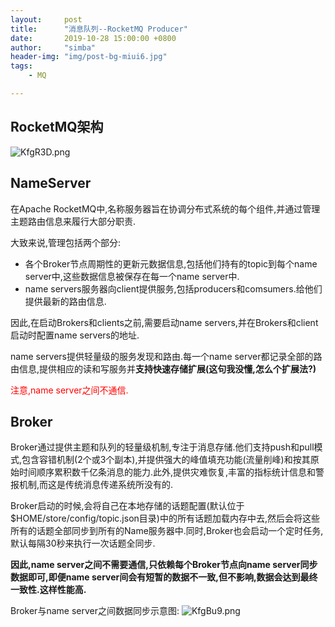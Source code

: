 ```yaml
---
layout:     post
title:      "消息队列--RocketMQ Producer"
date:       2019-10-28 15:00:00 +0800
author:     "simba"
header-img: "img/post-bg-miui6.jpg"
tags:
    - MQ

---
```


##	RocketMQ架构

![KfgR3D.png](https://s2.ax1x.com/2019/10/29/KfgR3D.png)


##	NameServer

在Apache RocketMQ中,名称服务器旨在协调分布式系统的每个组件,并通过管理主题路由信息来履行大部分职责.

大致来说,管理包括两个部分:
*	各个Broker节点周期性的更新元数据信息,包括他们持有的topic到每个name server中,这些数据信息被保存在每一个name server中.
*	name servers服务器向client提供服务,包括producers和comsumers.给他们提供最新的路由信息.

因此,在启动Brokers和clients之前,需要启动name servers,并在Brokers和client启动时配置name servers的地址.


name servers提供轻量级的服务发现和路由.每一个name server都记录全部的路由信息,提供相应的读和写服务并**支持快速存储扩展(这句我没懂,怎么个扩展法?)**

<font color="red">注意,name server之间不通信.</font>

##	Broker

Broker通过提供主题和队列的轻量级机制,专注于消息存储.他们支持push和pull模式,包含容错机制(2个或3个副本),并提供强大的峰值填充功能(流量削峰)和按其原始时间顺序累积数千亿条消息的能力.此外,提供灾难恢复,丰富的指标统计信息和警报机制,而这是传统消息传递系统所没有的.

Broker启动的时候,会将自己在本地存储的话题配置(默认位于$HOME/store/config/topic.json目录)中的所有话题加载内存中去,然后会将这些所有的话题全部同步到所有的Name服务器中.同时,Broker也会启动一个定时任务,默认每隔30秒来执行一次话题全同步.

**因此,name server之间不需要通信,只依赖每个Broker节点向name server同步数据即可,即便name server间会有短暂的数据不一致,但不影响,数据会达到最终一致性.这样性能高.**

Broker与name server之间数据同步示意图:
![KfgBu9.png](https://s2.ax1x.com/2019/10/29/KfgBu9.png)

